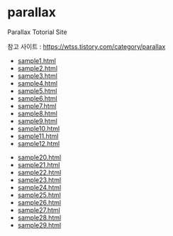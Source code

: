 # parallax

Parallax Totorial Site

참고 사이트 : https://wtss.tistory.com/category/parallax


<ul>
<li><a target="_blank" href="https://webstoryboy.github.io/parallax/parallax154.html">sample1.html</a></li>
<li><a target="_blank" href="https://webstoryboy.github.io/parallax/parallax155.html">sample2.html</a></li>
<li><a target="_blank" href="https://webstoryboy.github.io/parallax/parallax156.html">sample3.html</a></li>
<li><a target="_blank" href="https://webstoryboy.github.io/parallax/parallax157.html">sample4.html</a></li>
<li><a target="_blank" href="https://webstoryboy.github.io/parallax/parallax158.html">sample5.html</a></li>
<li><a target="_blank" href="https://webstoryboy.github.io/parallax/parallax159.html">sample6.html</a></li>
<li><a target="_blank" href="https://webstoryboy.github.io/parallax/parallax160.html">sample7.html</a></li>
<li><a target="_blank" href="https://webstoryboy.github.io/parallax/parallax161.html">sample8.html</a></li>
<li><a target="_blank" href="https://webstoryboy.github.io/parallax/parallax162.html">sample9.html</a></li>
<li><a target="_blank" href="https://webstoryboy.github.io/parallax/parallax163.html">sample10.html</a></li>
<li><a target="_blank" href="https://webstoryboy.github.io/parallax/parallax164.html">sample11.html</a></li>
<li><a target="_blank" href="https://webstoryboy.github.io/parallax/parallax165.html">sample12.html</a></li>
</ul>

<ul>
<li><a target="_blank" href="https://webstoryboy.github.io/parallax/parallax001.html">sample20.html</a></li>
<li><a target="_blank" href="https://webstoryboy.github.io/parallax/parallax002.html">sample21.html</a></li>
<li><a target="_blank" href="https://webstoryboy.github.io/parallax/parallax003.html">sample22.html</a></li>
<li><a target="_blank" href="https://webstoryboy.github.io/parallax/parallax004.html">sample23.html</a></li>
<li><a target="_blank" href="https://webstoryboy.github.io/parallax/parallax005.html">sample24.html</a></li>
<li><a target="_blank" href="https://webstoryboy.github.io/parallax/parallax006.html">sample25.html</a></li>
<li><a target="_blank" href="https://webstoryboy.github.io/parallax/parallax007.html">sample26.html</a></li>
<li><a target="_blank" href="https://webstoryboy.github.io/parallax/parallax008.html">sample27.html</a></li>
<li><a target="_blank" href="https://webstoryboy.github.io/parallax/parallax009.html">sample28.html</a></li>
<li><a target="_blank" href="https://webstoryboy.github.io/parallax/parallax010.html">sample29.html</a></li>
</ul>




